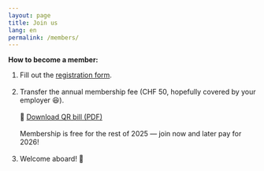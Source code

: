 ```yaml
---
layout: page
title: Join us
lang: en
permalink: /members/
---
```


**How to become a member:**

1. Fill out the <a href="https://forms.gle/2YvZBTwMdkRZJ84v7" target="_blank">registration form</a>.
<br><br>
2. Transfer the annual membership fee (CHF 50, hopefully covered by your employer 😆).
<br><br>
   🔗 <a href="/assets/membership_fee_2026.pdf" target="_blank">Download QR bill (PDF)</a>
<br><br>
Membership is free for the rest of 2025 — join now and later pay for 2026!
<br><br>
3. Welcome aboard! 🎉
